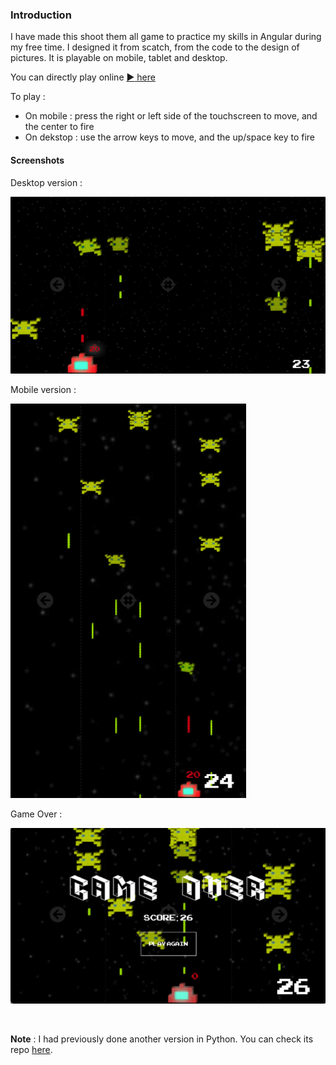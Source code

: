 ### Introduction

I have made this shoot them all game to practice my skills in Angular during my free time. I designed it from scatch, from the code to the design of pictures. It is playable on mobile, tablet and desktop. 

You can directly play online [:arrow_forward: here](https://invader-2437c.web.app/game)

To play :
- On mobile : press the right or left side of the touchscreen to move, and the center to fire
- On dekstop : use the arrow keys to move, and the up/space key to fire

#### Screenshots

Desktop version :

![](src/assets/screenshots/screenshot_1.png)

Mobile version :

![](src/assets/screenshots/screenshot_2.png)

Game Over :

![](src/assets/screenshots/screenshot_3.png)

<br>

**Note** : I had previously done another version in Python. You can check its repo [here](https://github.com/CharlieBrugvin/shoot-them-all).
